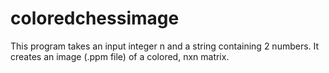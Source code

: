 # coloredchessimage
This program takes an input integer n and a string containing 2 numbers. It creates an image (.ppm file) of a colored, nxn matrix.
